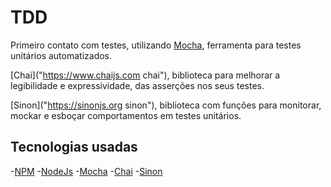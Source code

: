 # TDD
Primeiro contato com testes, utilizando 
[Mocha](http://mochajs.org "Mocha"), ferramenta para testes unitários automatizados.

[Chai]("https://www.chaijs.com chai"), biblioteca para melhorar a legibilidade e expressividade, das asserções nos seus testes.

[Sinon]("https://sinonjs.org sinon"), biblioteca com funções para monitorar, mockar e esboçar comportamentos em testes unitários.

## Tecnologias usadas
-[NPM](http://www.npmjs.com "NPM")
-[NodeJs](http://nodejs.org "NodeJs")
-[Mocha](http://mochajs.org "Mocha")
-[Chai](https://www.chaijs.com "Chai")
-[Sinon](https://sinonjs.org "Sinon")